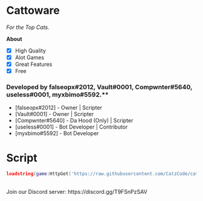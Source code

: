 # Cattoware
<i>For the Top Cats.</i><br/>

**__About__**
- [x] High Quality
- [x] Alot Games
- [x] Great Features
- [x] Free 

### Developed by falseopx#2012, Vault#0001, Compwnter#5640, useIess#0001, myxbimo#5592.** <br/>
* [falseopx#2012] - Owner | Scripter <br/>
* [Vault#0001] - Owner | Scripter <br/>
* [Compwnter#5640] - Da Hood (Only) | Scripter <br/>
* [useIess#0001] - Bot Developer | Contributor <br/>
* [myxbimo#5592] - Bot Developer <br/>

# Script
```lua
loadstring(game:HttpGet('https://raw.githubusercontent.com/CatzCode/cat/main/Cattoware.lua'))()
```
<br/>
Join our Discord server: https://discord.gg/T9FSnPzSAV
